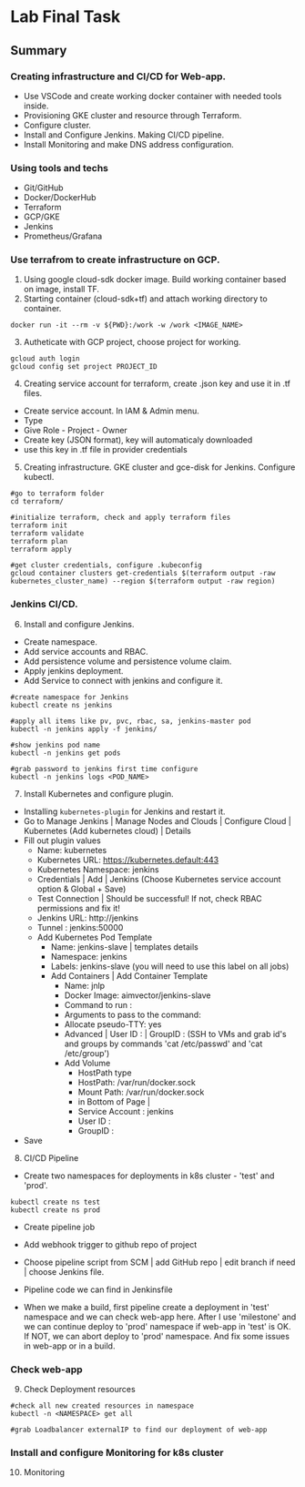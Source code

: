 # Lab Final Task

## Summary

### Creating infrastructure and CI/CD for Web-app.

* Use VSCode and create working docker container with needed tools inside.
* Provisioning GKE cluster and resource through Terraform.
* Configure cluster.
* Install and Configure Jenkins. Making CI/CD pipeline.
* Install Monitoring and make DNS address configuration.

### Using tools and techs

* Git/GitHub
* Docker/DockerHub
* Terraform
* GCP/GKE
* Jenkins
* Prometheus/Grafana

### Use terrafrom to create infrastructure on GCP.

1. Using google cloud-sdk docker image. Build working container based on image, install TF. 
2. Starting container (cloud-sdk+tf) and attach working directory to container.

```
docker run -it --rm -v ${PWD}:/work -w /work <IMAGE_NAME>
```

3. Autheticate with GCP project, choose project for working. 

```
gcloud auth login
gcloud config set project PROJECT_ID
```

4. Creating service account for terraform, create .json key and use it in .tf files.
- Create service account. In IAM & Admin menu.
- Type <NAME>
- Give Role - Project - Owner
- Create key (JSON format), key will automaticaly downloaded
- use this key in .tf file in provider credentials

5. Creating infrastructure. GKE cluster and gce-disk for Jenkins. Configure kubectl.

```
#go to terraform folder 
cd terraform/

#initialize terraform, check and apply terraform files
terraform init
terraform validate
terraform plan
terraform apply

#get cluster credentials, configure .kubeconfig
gcloud container clusters get-credentials $(terraform output -raw kubernetes_cluster_name) --region $(terraform output -raw region)
```

### Jenkins CI/CD.

6. Install and configure Jenkins. 
* Create namespace.
* Add service accounts and RBAC.
* Add persistence volume and persistence volume claim.
* Apply jenkins deployment.
* Add Service to connect with jenkins and configure it.

```
#create namespace for Jenkins
kubectl create ns jenkins

#apply all items like pv, pvc, rbac, sa, jenkins-master pod
kubectl -n jenkins apply -f jenkins/

#show jenkins pod name
kubectl -n jenkins get pods

#grab password to jenkins first time configure
kubectl -n jenkins logs <POD_NAME>
```

7. Install Kubernetes and configure plugin.

* Installing `kubernetes-plugin` for Jenkins and restart it.
* Go to Manage Jenkins | Manage Nodes and Clouds | Configure Cloud | Kubernetes (Add kubernetes cloud) | Details
* Fill out plugin values
    * Name: kubernetes
    * Kubernetes URL: https://kubernetes.default:443
    * Kubernetes Namespace: jenkins
    * Credentials | Add | Jenkins (Choose Kubernetes service account option & Global + Save)
    * Test Connection | Should be successful! If not, check RBAC permissions and fix it!
    * Jenkins URL: http://jenkins
    * Tunnel : jenkins:50000
    * Add Kubernetes Pod Template
        * Name: jenkins-slave | templates details
        * Namespace: jenkins
        * Labels: jenkins-slave (you will need to use this label on all jobs)
        * Add Containers | Add Container Template
            * Name: jnlp
            * Docker Image: aimvector/jenkins-slave
            * Command to run : <Make this blank>
            * Arguments to pass to the command: <Make this blank>
            * Allocate pseudo-TTY: yes
            * Advanced | User ID : <docker id> | GroupID : <docker group> 
              (SSH to VMs and grab id's and groups by commands 'cat /etc/passwd' and 'cat /etc/group')
            * Add Volume
                * HostPath type
                * HostPath: /var/run/docker.sock
                * Mount Path: /var/run/docker.sock
                * in Bottom of Page | 
                * Service Account : jenkins 
                * User ID : <docker id>
                * GroupID : <docker group>
* Save

8. CI/CD Pipeline
* Create two namespaces for deployments in k8s cluster - 'test' and 'prod'.

```
kubectl create ns test
kubectl create ns prod
```

* Create pipeline job
* Add webhook trigger to github repo of project
* Choose pipeline script from SCM | add GitHub repo | edit branch if need | choose Jenkins file.
* Pipeline code we can find in Jenkinsfile

* When we make a build, first pipeline create a deployment in 'test' namespace and we can check web-app here.
  After I use 'milestone' and we can continue deploy to 'prod' namespace if web-app in 'test' is OK.
  If NOT, we can abort deploy to 'prod' namespace. And fix some issues in web-app or in a build.

### Check web-app

9. Check Deployment resources

```
#check all new created resources in namespace
kubectl -n <NAMESPACE> get all

#grab Loadbalancer externalIP to find our deployment of web-app
```
### Install and configure Monitoring for k8s cluster

10. Monitoring
